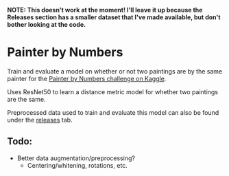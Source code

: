 **NOTE: This doesn't work at the moment! I'll leave it up because the Releases section has a smaller dataset that I've made available, but don't bother looking at the code.**

# Painter by Numbers

Train and evaluate a model on whether or not two paintings are by the same
painter for the [Painter by Numbers challenge on Kaggle][Kaggle Challenge].

Uses ResNet50 to learn a distance metric model for whether two paintings are
the same.

Preprocessed data used to train and evaluate this model can also be found under
the [releases][Releases] tab.

## Todo:

* Better data augmentation/preprocessing?
    * Centering/whitening, rotations, etc.

[FaceNet]:          https://arxiv.org/abs/1503.03832
[Kaggle Challenge]: https://www.kaggle.com/c/painter-by-number
[Releases]:         https://github.com/zo7/painter-by-numbers/releases

